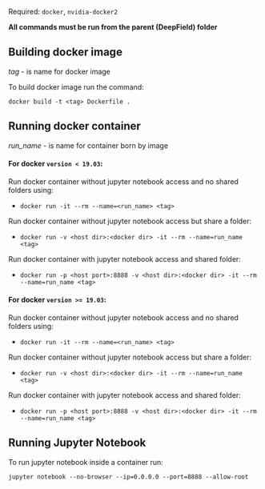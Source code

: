 Required: `docker`, `nvidia-docker2`

**All commands must be run from the parent (DeepField) folder** 

## Building docker image

*tag* - is name for docker image 

To build docker image run the command:

    docker build -t <tag> Dockerfile .

## Running docker container

*run_name* - is name for container born by image

#### For docker `version < 19.03`:

Run docker container without jupyter notebook access and no shared folders using:
* `docker run -it --rm --name=<run_name> <tag>`

Run docker container without jupyter notebook access but share a folder:
* `docker run -v <host dir>:<docker dir> -it --rm --name=run_name <tag>`

Run docker container with jupyter notebook access and shared folder:
* `docker run -p <host port>:8888 -v <host dir>:<docker dir> -it --rm --name=run_name <tag>`


#### For docker `version >= 19.03`:
Run docker container without jupyter notebook access and no shared folders using:
* `docker run -it --rm --name=<run_name> <tag>`

Run docker container without jupyter notebook access but share a folder:
* `docker run -v <host dir>:<docker dir> -it --rm --name=run_name <tag>`

Run docker container with jupyter notebook access and shared folder:
* `docker run -p <host port>:8888 -v <host dir>:<docker dir> -it --rm --name=run_name <tag>`

## Running Jupyter Notebook

To run jupyter notebook inside a container run:
    
    jupyter notebook --no-browser --ip=0.0.0.0 --port=8888 --allow-root
